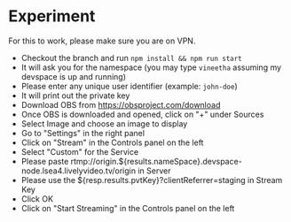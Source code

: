 # Experiment

For this to work, please make sure you are on VPN.

- Checkout the branch and run `npm install && npm run start`
- It will ask you for the namespace (you may type `vineetha` assuming my devspace is up and running)
- Please enter any unique user identifier (example: `john-doe`)
- It will print out the private key
- Download OBS from https://obsproject.com/download
- Once OBS is downloaded and opened, click on "+" under Sources
- Select Image and choose an image to display
- Go to "Settings" in the right panel
- Click on "Stream" in the Controls panel on the left
- Select "Custom" for the Service
- Please paste rtmp://origin.${results.nameSpace}.devspace-node.lsea4.livelyvideo.tv/origin in Server
- Please use the ${resp.results.pvtKey}?clientReferrer=staging in Stream Key
- Click OK
- Click on "Start Streaming" in the Controls panel on the left

